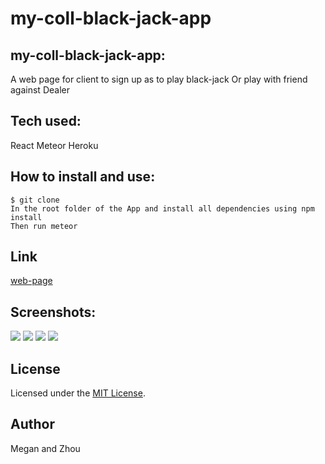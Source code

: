 # my-coll-black-jack-app

## my-coll-black-jack-app:
A web page for client to sign up as to play black-jack Or play with friend against Dealer

## Tech used:
React
Meteor
Heroku

## How to install and use:
```
$ git clone
In the root folder of the App and install all dependencies using npm install
Then run meteor
```

## Link
[web-page](https://black-jack-web.herokuapp.com/)

## Screenshots:
![](screenshot/img1.png)
![](screenshot/img2.png)
![](images/screen3.png)
![](images/screen4.png)


## License
Licensed under the [MIT License](LICENSE).

## Author
Megan and Zhou
